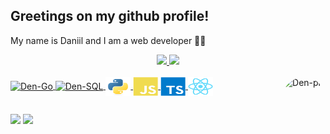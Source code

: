 ## Greetings on my github profile!

<!-- [![hits](https://hits.deltapapa.io/github/garet2gis/garet2gis.svg)](https://hits.deltapapa.io) -->

My name is Daniil and I am a web developer 🧑‍💻

<div align="center">
  <a href="https://github.com/rafaballerini">
  <img height="180em" src="https://github-readme-stats.vercel.app/api?username=garet2gis&show_icons=true&theme=dracula&include_all_commits=true&count_private=true"/>
  <img height="180em" src="https://github-readme-stats.vercel.app/api/top-langs/?username=garet2gis&layout=compact&langs_count=7&theme=dracula"/>
</div>

 <div style="display: inline_block"><br>          
  <img align="center" alt="Den-Go" height="30" width="40" src="https://cdn.jsdelivr.net/gh/devicons/devicon/icons/go/go-original.svg">
  <img align="center" alt="Den-SQL" height="30" width="40" src="https://cdn.jsdelivr.net/gh/devicons/devicon/icons/postgresql/postgresql-plain.svg">
  <img align="center" alt="Den-Python" height="30" width="40" src="https://raw.githubusercontent.com/devicons/devicon/master/icons/python/python-original.svg"> 
  <img align="center" alt="Den-Js" height="30" width="40" src="https://raw.githubusercontent.com/devicons/devicon/master/icons/javascript/javascript-plain.svg">   
  <img align="center" alt="Den-Ts" height="30" width="40" src="https://raw.githubusercontent.com/devicons/devicon/master/icons/typescript/typescript-plain.svg">
  <img align="center" alt="Den-React" height="30" width="40" src="https://raw.githubusercontent.com/devicons/devicon/master/icons/react/react-original.svg">
    <img align="right" alt="Den-pic" height="150" style="border-radius:50px;" src="https://user-images.githubusercontent.com/42912280/202864013-039047e9-262c-4d58-abbd-4983325c30ec.gif">
</div>
  
##
 
<div> 
  <a href="https://t.me/mukovsky" target="_blank"><img src="https://img.shields.io/badge/Telegram-2CA5E0?style=for-the-badge&logo=telegram&logoColor=white" target="_blank"></a>
  <a href="https://api.whatsapp.com/send?phone=79964471174" target="_blank"><img src="https://img.shields.io/badge/WhatsApp-25D366?style=for-the-badge&logo=whatsapp&logoColor=white" target="_blank"></a>
</div>
